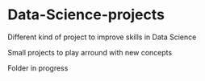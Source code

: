 # Data-Science-projects
Different kind of project to improve skills in Data Science

Small projects to play arround with new concepts

Folder in progress
